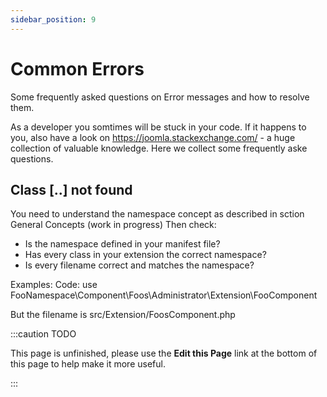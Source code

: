 ```yaml
---
sidebar_position: 9
---
```


Common Errors
=============
Some frequently asked questions on Error messages and how to resolve them. 

As a developer you somtimes will be stuck in your code. 
If it happens to you, also have a look on https://joomla.stackexchange.com/ - a huge collection of valuable knowledge. 
Here we collect some frequently aske questions. 

Class [..] not found
--------------------

You need to understand the namespace concept as described in sction General Concepts (work in progress)
Then check:
- Is the namespace defined in your manifest file? 
- Has every class in your extension the correct namespace?
- Is every filename correct and matches the namespace? 

Examples: 
Code: use FooNamespace\Component\Foos\Administrator\Extension\FooComponent

But the filename is src/Extension/FoosComponent.php 




:::caution TODO

This page is unfinished, please use the **Edit this Page** link at the bottom of this page to help make it more useful.

:::
